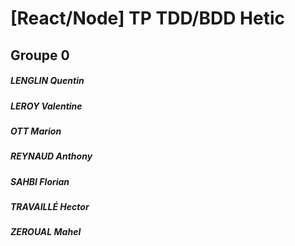 # [React/Node] TP TDD/BDD Hetic

## Groupe 0
##### LENGLIN	Quentin
##### LEROY	Valentine
##### OTT	Marion
##### REYNAUD	Anthony
##### SAHBI	Florian
##### TRAVAILLÉ	Hector
##### ZEROUAL	Mahel
